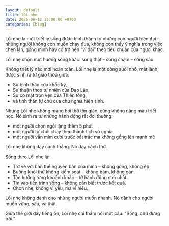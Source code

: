 ```yaml
---
layout: default
title: lối nhẹ
date: 2025-06-12 12:00:00 +0700
categories: [blog]
---
```


Lối nhẹ là một triết lý sống được hình thành từ những con người hiện đại – những người không còn muốn chạy đua, không còn thấy ý nghĩa trong việc chen lấn, gồng mình hay cố trở nên “vĩ đại” theo tiêu chuẩn của người khác.

Lối nhẹ chọn một hướng sống khác: sống thật – sống chậm – sống sâu.

Không triết lý nào mới hoàn toàn. Lối nhẹ là một dòng suối nhỏ, mát lành, được sinh ra từ giao thoa giữa:
- Sự bình thản của khắc kỷ,
- Sự thuận theo tự nhiên của Đạo Lão,
- Sự có mặt trọn vẹn của Thiền tông,
- và tinh thần tự chủ của chủ nghĩa hiện sinh.

Nhưng Lối nhẹ không mang hơi thở tôn giáo, cũng không nặng màu triết học.
Nó sinh ra từ những hành động rất đời thường:

- một người chọn ngồi lặng thêm 5 phút
- một người từ chối chạy theo thành tích vô nghĩa
- một người vẫn mỉm cười trước bất trắc mà không gồng lên mạnh mẽ

Lối nhẹ không dạy cách thắng. Nó dạy cách thở.

Sống theo Lối nhẹ là:
- Trở về với bản thể nguyên bản của mình – không gồng, không ép.
- Buông khỏi thứ không kiểm soát – không bám, không oán.
- Tận hưởng từng khoảnh khắc – từ hành động nhỏ nhất.
- Tin vào tiến trình sống – không cần biết trước kết quả.
- Chọn nhẹ, không vì yếu, mà vì hiểu.

Lối nhẹ không dành cho những người muốn nhanh.
Nó dành cho người muốn vững, sâu, và thật.

Giữa thế giới đầy tiếng ồn, Lối nhẹ chỉ thầm nói một câu:
“Sống, chứ đừng trôi.”
